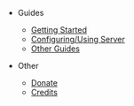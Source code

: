 * Guides
  * [Getting Started](starting.md)
  * [Configuring/Using Server](server/)
  * [Other Guides](other-guides/)

* Other
  * [Donate](donate.md)
  * [Credits](credits.md)
